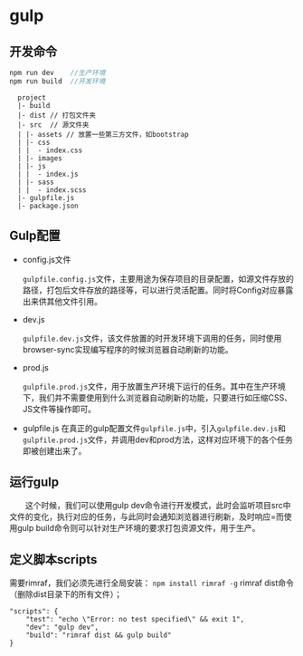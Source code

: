 # gulp

## 开发命令
``` javascript
npm run dev    //生产环境
npm run build  //开发环境
```

``` 
  project
  |- build
  |- dist // 打包文件夹
  |- src  // 源文件夹
  | |- assets // 放置一些第三方文件，如bootstrap
  | |- css
  | |  - index.css
  | |- images
  | |- js
  | |  - index.js
  | |- sass
  | |  - index.scss
  |- gulpfile.js
  |- package.json
```

##  Gulp配置

- config.js文件

  `gulpfile.config.js`文件，主要用途为保存项目的目录配置，如源文件存放的路径，打包后文件存放的路径等，可以进行灵活配置。同时将Config对应暴露出来供其他文件引用。 

- dev.js

  `gulpfile.dev.js`文件，该文件放置的时开发环境下调用的任务，同时使用browser-sync实现编写程序的时候浏览器自动刷新的功能。 

- prod.js

  `gulpfile.prod.js`文件，用于放置生产环境下运行的任务。其中在生产环境下，我们并不需要使用到什么浏览器自动刷新的功能，只要进行如压缩CSS、JS文件等操作即可。 

- gulpfile.js
在真正的gulp配置文件`gulpfile.js`中，引入`gulpfile.dev.js`和`gulpfile.prod.js`文件，并调用dev和prod方法，这样对应环境下的各个任务即被创建出来了。 

## 运行gulp
　　这个时候，我们可以使用gulp dev命令进行开发模式，此时会监听项目src中文件的变化，执行对应的任务，与此同时会通知浏览器进行刷新，及时响应=而使用gulp build命令则可以针对生产环境的要求打包资源文件，用于生产。
　　
## 定义脚本scripts
需要rimraf，我们必须先进行全局安装：
`npm install rimraf -g`
rimraf dist命令（删除dist目录下的所有文件）；

``` 
"scripts": {
    "test": "echo \"Error: no test specified\" && exit 1",
    "dev": "gulp dev",
    "build": "rimraf dist && gulp build"
}
```



